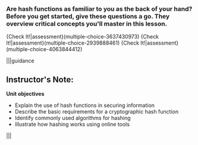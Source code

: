 ### Are hash functions as familiar to you as the back of your hand? Before you get started, give these questions a go. They overview critical concepts you'll master in this lesson.

{Check It!|assessment}(multiple-choice-3637430973)
{Check It!|assessment}(multiple-choice-2939888461)
{Check It!|assessment}(multiple-choice-4063844412)


|||guidance
 ## Instructor's Note:
 **Unit objectives**
- Explain the use of hash functions in securing information 
 - Describe the basic requirements for a cryptographic hash function
- Identify commonly used algorithms for hashing 
- Illustrate how hashing works using online tools 


|||